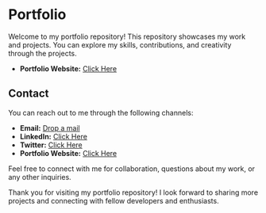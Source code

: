 # Portfolio

Welcome to my portfolio repository! This repository showcases my work and projects. You can explore my skills, contributions, and creativity through the projects.
- **Portfolio Website:** [Click Here](https://vv-portfolio.netlify.app/)

## Contact

You can reach out to me through the following channels:

- **Email:** [Drop a mail](mailto:vigneshwarjosephite@gmail.com)
- **LinkedIn:** [Click Here](https://in.linkedin.com/in/vigneshwar-vijayakumar-58583724b)
- **Twitter:** [Click Here](https://twitter.com/iamvigneshoffi)
- **Portfolio Website:** [Click Here](https://vv-portfolio.netlify.app/)

Feel free to connect with me for collaboration, questions about my work, or any other inquiries.

Thank you for visiting my portfolio repository! I look forward to sharing more projects and connecting with fellow developers and enthusiasts.

